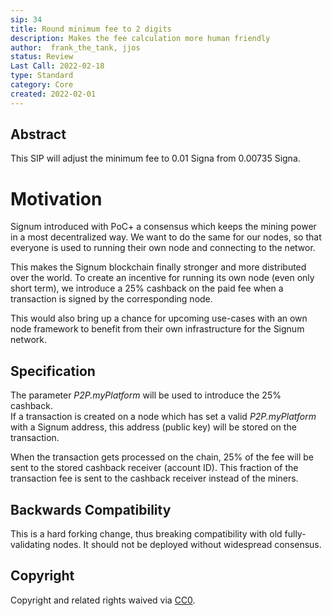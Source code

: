 ```yaml
---
sip: 34
title: Round minimum fee to 2 digits
description: Makes the fee calculation more human friendly
author:  frank_the_tank, jjos
status: Review
Last Call: 2022-02-18
type: Standard
category: Core
created: 2022-02-01
---
```


## Abstract
This SIP will adjust the minimum fee to 0.01 Signa from 0.00735 Signa.

# Motivation
Signum introduced with PoC+ a consensus which keeps the mining power in a most decentralized way. We want to do the same for our nodes, so that everyone is used to running their own node and connecting to the networ.
  
This makes the Signum blockchain finally stronger and more distributed over the world. To create an incentive for running its own node (even only short term), we introduce a 25% cashback on the paid fee when a transaction is signed by the corresponding node.  
  
This would also bring up a chance for upcoming use-cases with an own node framework to benefit from their own infrastructure for the Signum network.  
  
## Specification
The parameter *P2P.myPlatform* will be used to introduce the 25% cashback.  
If a transaction is created on a node which has set a valid *P2P.myPlatform* with a Signum address, this address (public key) will be stored on the transaction.  
  
When the transaction gets processed on the chain, 25% of the fee will be sent to the stored cashback receiver (account ID). This fraction of the transaction fee is sent to the cashback receiver instead of the miners.  
  
## Backwards Compatibility  
This is a hard forking change, thus breaking compatibility with old fully-validating nodes. It should not be deployed without widespread consensus.

## Copyright
Copyright and related rights waived via [CC0](https://creativecommons.org/publicdomain/zero/1.0/).
